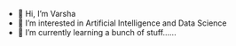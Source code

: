 - 👋 Hi, I’m Varsha
- 👀 I’m interested in Artificial Intelligence and Data Science
- 🌱 I’m currently learning a bunch of stuff......


<!---
Varsh-AI/Varsh-AI is a ✨ special ✨ repository because its `README.md` (this file) appears on your GitHub profile.
You can click the Preview link to take a look at your changes.
--->
